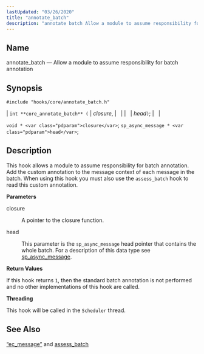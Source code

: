 ```yaml
---
lastUpdated: "03/26/2020"
title: "annotate_batch"
description: "annotate batch Allow a module to assume responsibility for batch annotation int core annotate batch closure head void closure sp async message head This hook allows a module to assume responsibility for batch annotation Add the custom annotation to the message context of each message in the batch When using..."
---
```


<a name="hooks.core.annotate_batch"></a> 
## Name

annotate_batch — Allow a module to assume responsibility for batch annotation

## Synopsis

`#include "hooks/core/annotate_batch.h"`

| `int **core_annotate_batch** (` | <var class="pdparam">closure</var>, |   |
|   | <var class="pdparam">head</var>`)`; |   |

`void * <var class="pdparam">closure</var>`;
`sp_async_message * <var class="pdparam">head</var>`;<a name="idp40734608"></a> 
## Description

This hook allows a module to assume responsibility for batch annotation. Add the custom annotation to the message context of each message in the batch. When using this hook you must also use the `assess_batch` hook to read this custom annotation.

**<a name="idp40736480"></a> Parameters**

<dl class="variablelist">

<dt>closure</dt>

<dd>

A pointer to the closure function.

</dd>

<dt>head</dt>

<dd>

This parameter is the `sp_async_message` head pointer that contains the whole batch. For a description of this data type see [sp_async_message](/momentum/3/3-api/structs-sp-async-message).

</dd>

</dl>

**<a name="idp40297984"></a> Return Values**

If this hook returns `1`, then the standard batch annotation is not performed and no other implementations of this hook are called.

**<a name="idp40299456"></a> Threading**

This hook will be called in the `Scheduler` thread.

<a name="idp40301296"></a> 
## See Also

[“ec_message”](/momentum/3/3-api/structs-ec-message) and [assess_batch](/momentum/3/3-api/hooks-core-assess-batch)